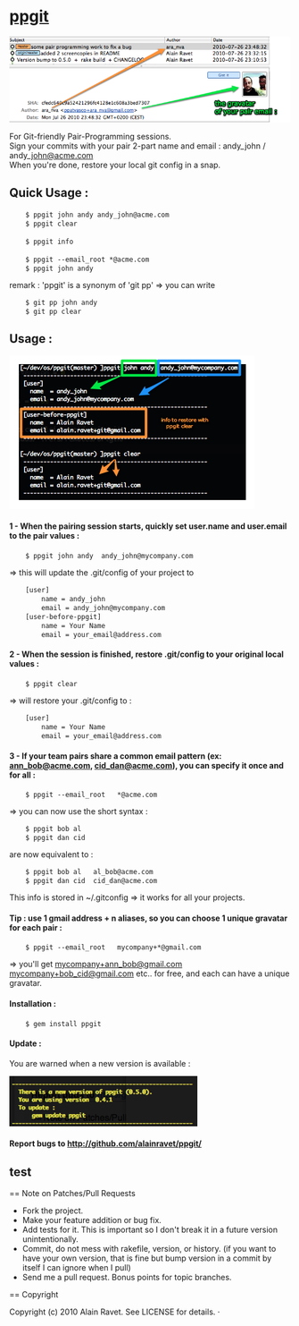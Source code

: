 [ppgit](http://rubygems.org/gems/ppgit)
=======

![Alt text](http://github.com/alainravet/ppgit/raw/master/doc/ppgit-img3.png)

For Git-friendly Pair-Programming sessions.    
Sign your commits with your pair 2-part name and email : andy\_john / andy\_john@acme.com    
When you're done, restore your local git config in a snap.

Quick Usage :
-------------

		$ ppgit john andy andy_john@acme.com
		$ ppgit clear

		$ ppgit info

		$ ppgit --email_root *@acme.com
		$ ppgit john andy

remark : 'ppgit' is a synonym of 'git pp' => you can write

		$ git pp john andy
		$ git pp clear


Usage :
-------

![Alt text](http://github.com/alainravet/ppgit/raw/master/doc/ppgit-img1.png)

#### 1 - When the pairing session starts, quickly set user.name and user.email to the pair values :

		$ ppgit john andy  andy_john@mycompany.com

=> this will update the .git/config of your project to

		[user]
			name = andy_john
			email = andy_john@mycompany.com
		[user-before-ppgit]
			name = Your Name
			email = your_email@address.com


#### 2 - When the session is finished, restore .git/config to your original local values :

		$ ppgit clear

=> will restore your .git/config to :

		[user]
			name = Your Name
			email = your_email@address.com

#### 3 - If your team pairs share a common email pattern (ex: ann_bob@acme.com, cid_dan@acme.com), you can specify it once and for all :

		$ ppgit --email_root   *@acme.com

=> you can now use the short syntax :

		$ ppgit bob al
		$ ppgit dan cid

are now equivalent to :

		$ ppgit bob al   al_bob@acme.com
		$ ppgit dan cid  cid_dan@acme.com

This info is stored in ~/.gitconfig => it works for all your projects.


#### Tip : use 1 gmail address + n aliases, so you can choose 1 unique gravatar for each pair :

		$ ppgit --email_root   mycompany+*@gmail.com

=> you'll get
        mycompany+ann_bob@gmail.com
        mycompany+bob_cid@gmail.com
        etc..
      for free, and each can have a unique gravatar.


#### Installation :

		$ gem install ppgit


#### Update :

You are warned when a new version is available :

![Alt text](http://github.com/alainravet/ppgit/raw/master/doc/ppgit-img2.png)


#### Report bugs to <http://github.com/alainravet/ppgit/>
test
--------------------------------------------------------------------------------

== Note on Patches/Pull Requests
 
* Fork the project.
* Make your feature addition or bug fix.
* Add tests for it. This is important so I don't break it in a
  future version unintentionally.
* Commit, do not mess with rakefile, version, or history.
  (if you want to have your own version, that is fine but bump version in a commit by itself I can ignore when I pull)
* Send me a pull request. Bonus points for topic branches.

== Copyright

Copyright (c) 2010 Alain Ravet. See LICENSE for details.
·